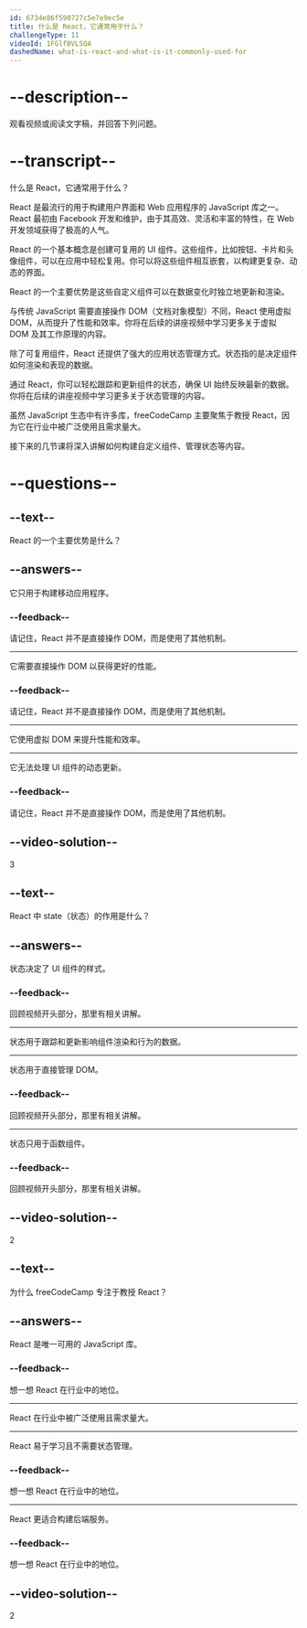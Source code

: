 ```yaml
---
id: 6734e86f590727c5e7e9ec5e
title: 什么是 React，它通常用于什么？
challengeType: 11
videoId: 1FGlfBVLSOA
dashedName: what-is-react-and-what-is-it-commonly-used-for
---
```


# --description--

观看视频或阅读文字稿，并回答下列问题。

# --transcript--

什么是 React，它通常用于什么？

React 是最流行的用于构建用户界面和 Web 应用程序的 JavaScript 库之一。React 最初由 Facebook 开发和维护，由于其高效、灵活和丰富的特性，在 Web 开发领域获得了极高的人气。

React 的一个基本概念是创建可复用的 UI 组件。这些组件，比如按钮、卡片和头像组件，可以在应用中轻松复用。你可以将这些组件相互嵌套，以构建更复杂、动态的界面。

React 的一个主要优势是这些自定义组件可以在数据变化时独立地更新和渲染。

与传统 JavaScript 需要直接操作 DOM（文档对象模型）不同，React 使用虚拟 DOM，从而提升了性能和效率。你将在后续的讲座视频中学习更多关于虚拟 DOM 及其工作原理的内容。

除了可复用组件，React 还提供了强大的应用状态管理方式。状态指的是决定组件如何渲染和表现的数据。

通过 React，你可以轻松跟踪和更新组件的状态，确保 UI 始终反映最新的数据。你将在后续的讲座视频中学习更多关于状态管理的内容。

虽然 JavaScript 生态中有许多库，freeCodeCamp 主要聚焦于教授 React，因为它在行业中被广泛使用且需求量大。

接下来的几节课将深入讲解如何构建自定义组件、管理状态等内容。

# --questions--

## --text--

React 的一个主要优势是什么？

## --answers--

它只用于构建移动应用程序。

### --feedback--

请记住，React 并不是直接操作 DOM，而是使用了其他机制。

---

它需要直接操作 DOM 以获得更好的性能。

### --feedback--

请记住，React 并不是直接操作 DOM，而是使用了其他机制。

---

它使用虚拟 DOM 来提升性能和效率。

---

它无法处理 UI 组件的动态更新。

### --feedback--

请记住，React 并不是直接操作 DOM，而是使用了其他机制。

## --video-solution--

3

## --text--

React 中 state（状态）的作用是什么？

## --answers--

状态决定了 UI 组件的样式。

### --feedback--

回顾视频开头部分，那里有相关讲解。

---

状态用于跟踪和更新影响组件渲染和行为的数据。

---

状态用于直接管理 DOM。

### --feedback--

回顾视频开头部分，那里有相关讲解。

---

状态只用于函数组件。

### --feedback--

回顾视频开头部分，那里有相关讲解。

## --video-solution--

2

## --text--

为什么 freeCodeCamp 专注于教授 React？

## --answers--

React 是唯一可用的 JavaScript 库。

### --feedback--

想一想 React 在行业中的地位。

---

React 在行业中被广泛使用且需求量大。

---

React 易于学习且不需要状态管理。

### --feedback--

想一想 React 在行业中的地位。

---

React 更适合构建后端服务。

### --feedback--

想一想 React 在行业中的地位。

## --video-solution--

2

